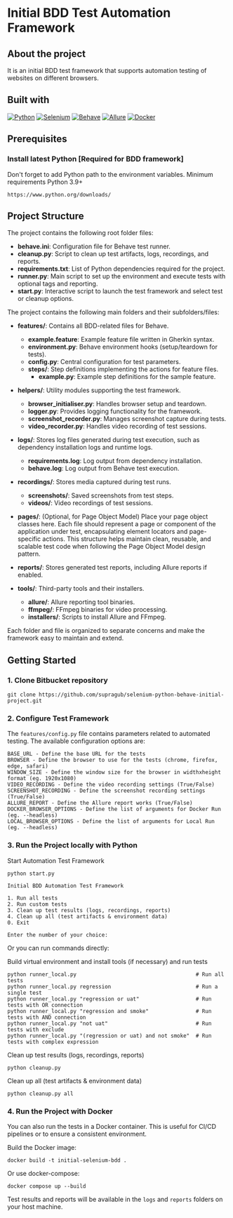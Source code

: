 # Initial BDD Test Automation Framework

## About the project

It is an initial BDD test framework that supports automation testing of websites on different browsers.

## Built with

[![Python][Python]][Python-url]
[![Selenium][Selenium]][Selenium-url]
[![Behave][Behave]][Behave-url]
[![Allure][Allure]][Allure-url]
[![Docker][Docker]][Docker-url]

## Prerequisites

### Install latest Python [Required for BDD framework]

Don't forget to add Python path to the environment variables.
Minimum requirements Python 3.9+

```
https://www.python.org/downloads/
```

## Project Structure

The project contains the following root folder files:

- **behave.ini**: Configuration file for Behave test runner.
- **cleanup.py**: Script to clean up test artifacts, logs, recordings, and reports.
- **requirements.txt**: List of Python dependencies required for the project.
- **runner.py**: Main script to set up the environment and execute tests with optional tags and reporting.
- **start.py**: Interactive script to launch the test framework and select test or cleanup options.

The project contains the following main folders and their subfolders/files:

- **features/**: Contains all BDD-related files for Behave.
  - **example.feature**: Example feature file written in Gherkin syntax.
  - **environment.py**: Behave environment hooks (setup/teardown for tests).
  - **config.py**: Central configuration for test parameters.
  - **steps/**: Step definitions implementing the actions for feature files.
    - **example.py**: Example step definitions for the sample feature.

- **helpers/**: Utility modules supporting the test framework.
  - **browser_initialiser.py**: Handles browser setup and teardown.
  - **logger.py**: Provides logging functionality for the framework.
  - **screenshot_recorder.py**: Manages screenshot capture during tests.
  - **video_recorder.py**: Handles video recording of test sessions.

- **logs/**: Stores log files generated during test execution, such as dependency installation logs and runtime logs.
  - **requirements.log**: Log output from dependency installation.
  - **behave.log**: Log output from Behave test execution.

- **recordings/**: Stores media captured during test runs.
  - **screenshots/**: Saved screenshots from test steps.
  - **videos/**: Video recordings of test sessions.

- **pages/**: (Optional, for Page Object Model) Place your page object classes here. Each file should represent a page or component of the application under test, encapsulating element locators and page-specific actions. This structure helps maintain clean, reusable, and scalable test code when following the Page Object Model design pattern.

- **reports/**: Stores generated test reports, including Allure reports if enabled.

- **tools/**: Third-party tools and their installers.
  - **allure/**: Allure reporting tool binaries.
  - **ffmpeg/**: FFmpeg binaries for video processing.
  - **installers/**: Scripts to install Allure and FFmpeg.

Each folder and file is organized to separate concerns and make the framework easy to maintain and extend.

## Getting Started

### 1. Clone Bitbucket repository

```
git clone https://github.com/supragub/selenium-python-behave-initial-project.git
```

### 2. Configure Test Framework

The `features/config.py` file contains parameters related to automated testing. The available configuration options are:

```
BASE_URL - Define the base URL for the tests
BROWSER - Define the browser to use for the tests (chrome, firefox, edge, safari)
WINDOW_SIZE - Define the window size for the browser in widthxheight format (eg. 1920x1080)
VIDEO_RECORDING - Define the video recording settings (True/False)
SCREENSHOT_RECORDING - Define the screenshot recording settings (True/False)
ALLURE_REPORT - Define the Allure report works (True/False)
DOCKER_BROWSER_OPTIONS - Define the list of arguments for Docker Run (eg. --headless)
LOCAL_BROWSER_OPTIONS - Define the list of arguments for Local Run (eg. --headless)
```

### 3. Run the Project locally with Python

Start Automation Test Framework
```
python start.py
```
```
Initial BDD Automation Test Framework

1. Run all tests
2. Run custom tests
3. Clean up test results (logs, recordings, reports)
4. Clean up all (test artifacts & environment data)
0. Exit

Enter the number of your choice:
```
Or you can run commands directly:

Build virtual environment and install tools (if necessary) and run tests
```
python runner_local.py                                      # Run all tests
python runner_local.py regression                           # Run a single test
python runner_local.py "regression or uat"                  # Run tests with OR connection
python runner_local.py "regression and smoke"               # Run tests with AND connection 
python runner_local.py "not uat"                            # Run tests with exclude
python runner_local.py "(regression or uat) and not smoke"  # Run tests with complex expression
```

Clean up test results (logs, recordings, reports)
```
python cleanup.py
```

Clean up all (test artifacts & environment data)
```
python cleanup.py all
```

### 4. Run the Project with Docker

You can also run the tests in a Docker container. This is useful for CI/CD pipelines or to ensure a consistent environment.

Build the Docker image:
```
docker build -t initial-selenium-bdd .
```
Or use docker-compose:
```
docker compose up --build
```

Test results and reports will be available in the `logs` and `reports` folders on your host machine.


[Python]: https://img.shields.io/badge/python-3670A0?style=for-the-badge&logo=python&logoColor=ffdd54

[Python-url]: https://www.python.org/

[Selenium]: https://img.shields.io/badge/-selenium-%43B02A?style=for-the-badge&logo=selenium&logoColor=white

[Selenium-url]: https://www.selenium.dev

[Behave]: https://img.shields.io/badge/Behave-802045?style=for-the-badge&logo=python&logoColor=white

[Behave-url]: https://behave.readthedocs.io/en/latest/

[Allure]: https://img.shields.io/badge/Allure-ff5000?style=for-the-badge&logo=allure&logoColor=white

[Allure-url]: https://allurereport.org/

[Docker]: https://img.shields.io/badge/docker-2496ED?style=for-the-badge&logo=docker&logoColor=white&labelColor=1D63ED&color=1D63ED

[Docker-url]: https://www.docker.com/